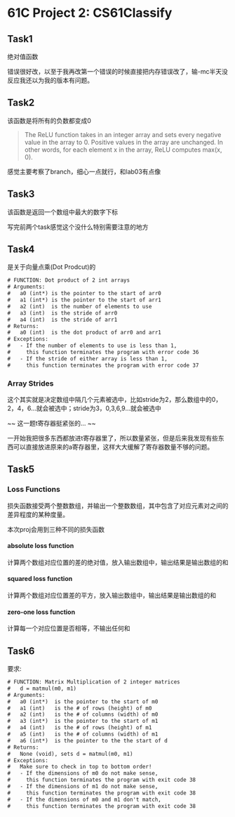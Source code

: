 # 61C Project 2: CS61Classify

## Task1

绝对值函数

错误很好改，以至于我再改第一个错误的时候直接把内存错误改了，输-mc半天没反应我还以为我的版本有问题。

## Task2

该函数是将所有的负数都变成0

>The ReLU function takes in an integer array and sets every negative value in the array to 0. Positive values in the array are unchanged. In other words, for each element x in the array, ReLU computes max(x, 0).

感觉主要考察了branch，细心一点就行，和lab03有点像

## Task3

该函数是返回一个数组中最大的数字下标

写完前两个task感觉这个没什么特别需要注意的地方

## Task4

是关于向量点乘(Dot Prodcut)的

```txt
# FUNCTION: Dot product of 2 int arrays
# Arguments:
#   a0 (int*) is the pointer to the start of arr0
#   a1 (int*) is the pointer to the start of arr1
#   a2 (int)  is the number of elements to use
#   a3 (int)  is the stride of arr0
#   a4 (int)  is the stride of arr1
# Returns:
#   a0 (int)  is the dot product of arr0 and arr1
# Exceptions:
#   - If the number of elements to use is less than 1,
#     this function terminates the program with error code 36
#   - If the stride of either array is less than 1,
#     this function terminates the program with error code 37
```



### Array Strides

这个其实就是决定数组中隔几个元素被选中，比如stride为2，那么数组中的0，2，4，6...就会被选中；stride为3，0,3,6,9...就会被选中

~~ 这一题t寄存器挺紧张的... ~~

一开始我把很多东西都放进t寄存器里了，所以数量紧张，但是后来我发现有些东西可以直接放进原来的a寄存器里，这样大大缓解了寄存器数量不够的问题。

## Task5

### Loss Functions

损失函数接受两个整数数组，并输出一个整数数组，其中包含了对应元素对之间的差异程度的某种度量。

本次proj会用到三种不同的损失函数

#### absolute loss function

计算两个数组对应位置的差的绝对值，放入输出数组中，输出结果是输出数组的和

#### squared loss function

计算两个数组对应位置差的平方，放入输出数组中，输出结果是输出数组的和

####  zero-one loss function

计算每一个对应位置是否相等，不输出任何和

## Task6

要求:

```txt
# FUNCTION: Matrix Multiplication of 2 integer matrices
#   d = matmul(m0, m1)
# Arguments:
#   a0 (int*)  is the pointer to the start of m0
#   a1 (int)   is the # of rows (height) of m0
#   a2 (int)   is the # of columns (width) of m0
#   a3 (int*)  is the pointer to the start of m1
#   a4 (int)   is the # of rows (height) of m1
#   a5 (int)   is the # of columns (width) of m1
#   a6 (int*)  is the pointer to the the start of d
# Returns:
#   None (void), sets d = matmul(m0, m1)
# Exceptions:
#   Make sure to check in top to bottom order!
#   - If the dimensions of m0 do not make sense,
#     this function terminates the program with exit code 38
#   - If the dimensions of m1 do not make sense,
#     this function terminates the program with exit code 38
#   - If the dimensions of m0 and m1 don't match,
#     this function terminates the program with exit code 38
```

